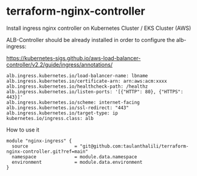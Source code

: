 # terraform-nginx-controller
Install ingress nginx controller on Kubernetes Cluster / EKS Cluster (AWS)

ALB-Controller should be already installed in order to configure the alb-ingress:

https://kubernetes-sigs.github.io/aws-load-balancer-controller/v2.2/guide/ingress/annotations/
```
alb.ingress.kubernetes.io/load-balancer-name: lbname
alb.ingress.kubernetes.io/certificate-arn: arn:aws:acm:xxxx
alb.ingress.kubernetes.io/healthcheck-path: /healthz
alb.ingress.kubernetes.io/listen-ports: '[{"HTTP": 80}, {"HTTPS": 443}]'
alb.ingress.kubernetes.io/scheme: internet-facing
alb.ingress.kubernetes.io/ssl-redirect: "443"
alb.ingress.kubernetes.io/target-type: ip
kubernetes.io/ingress.class: alb
```
How to use it
```
module "nginx-ingress" {
  source                 = "git@github.com:taulanthalili/terraform-nginx-controller.git?ref=main"
  namespace              = module.data.namespace
  environment            = module.data.environment
}
```
